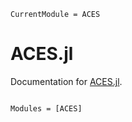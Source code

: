 ```@meta
CurrentModule = ACES
```

# ACES.jl

Documentation for [ACES.jl](https://github.com/evanhockings/ACES.jl).

```@index
```

```@autodocs
Modules = [ACES]
```
